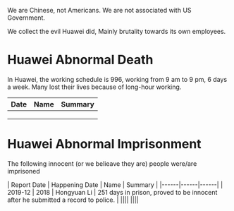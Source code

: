 We are Chinese, not Americans. We are not associated with US Government.

We collect the evil Huawei did, Mainly brutality towards its own employees.

# Huawei Abnormal Death

In Huawei, the working schedule is 996, working from 9 am to 9 pm, 6 days a week. Many lost their lives because of long-hour working.

| Date | Name | Summary |
|------|------|------|
||||
||||
||||

# Huawei Abnormal Imprisonment

The following innocent (or we belieave they are) people were/are imprisoned 

| Report Date | Happening Date |  Name | Summary |
|------|------|------|
| 2019-12 | 2018 | Hongyuan Li | 251 days in prison, proved to be innocent after he submitted a record to police. |
||||
||||


